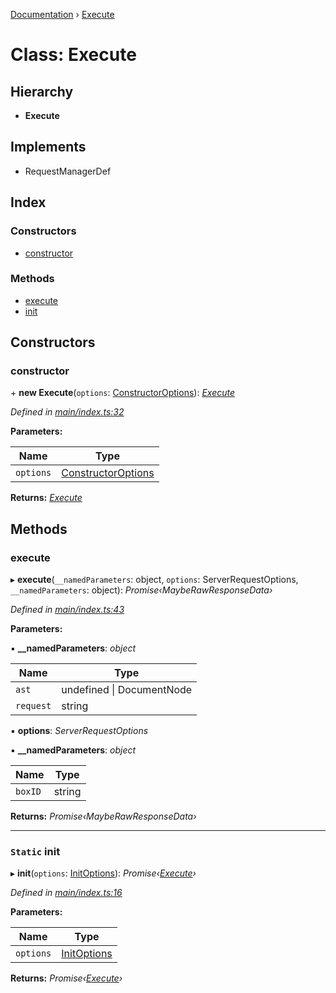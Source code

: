 [Documentation](../README.md) › [Execute](execute.md)

# Class: Execute

## Hierarchy

* **Execute**

## Implements

* RequestManagerDef

## Index

### Constructors

* [constructor](execute.md#constructor)

### Methods

* [execute](execute.md#execute)
* [init](execute.md#static-init)

## Constructors

###  constructor

\+ **new Execute**(`options`: [ConstructorOptions](../README.md#constructoroptions)): *[Execute](execute.md)*

*Defined in [main/index.ts:32](https://github.com/badbatch/graphql-box/blob/3b7b4f2/packages/execute/src/main/index.ts#L32)*

**Parameters:**

Name | Type |
------ | ------ |
`options` | [ConstructorOptions](../README.md#constructoroptions) |

**Returns:** *[Execute](execute.md)*

## Methods

###  execute

▸ **execute**(`__namedParameters`: object, `options`: ServerRequestOptions, `__namedParameters`: object): *Promise‹MaybeRawResponseData›*

*Defined in [main/index.ts:43](https://github.com/badbatch/graphql-box/blob/3b7b4f2/packages/execute/src/main/index.ts#L43)*

**Parameters:**

▪ **__namedParameters**: *object*

Name | Type |
------ | ------ |
`ast` | undefined &#124; DocumentNode |
`request` | string |

▪ **options**: *ServerRequestOptions*

▪ **__namedParameters**: *object*

Name | Type |
------ | ------ |
`boxID` | string |

**Returns:** *Promise‹MaybeRawResponseData›*

___

### `Static` init

▸ **init**(`options`: [InitOptions](../README.md#initoptions)): *Promise‹[Execute](execute.md)›*

*Defined in [main/index.ts:16](https://github.com/badbatch/graphql-box/blob/3b7b4f2/packages/execute/src/main/index.ts#L16)*

**Parameters:**

Name | Type |
------ | ------ |
`options` | [InitOptions](../README.md#initoptions) |

**Returns:** *Promise‹[Execute](execute.md)›*
